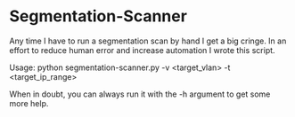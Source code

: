 # Segmentation-Scanner
Any time I have to run a segmentation scan by hand I get a big cringe. In an effort to reduce human error and increase automation I wrote this script.

Usage:
python segmentation-scanner.py -v <target_vlan> -t <target_ip_range>

When in doubt, you can always run it with the -h argument to get some more help.

